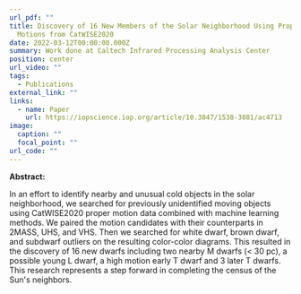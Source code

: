 ```yaml
---
url_pdf: ""
title: Discovery of 16 New Members of the Solar Neighborhood Using Proper
  Motions from CatWISE2020
date: 2022-03-12T00:00:00.000Z
summary: Work done at Caltech Infrared Processing Analysis Center
position: center
url_video: ""
tags:
  - Publications
external_link: ""
links:
  - name: Paper
    url: https://iopscience.iop.org/article/10.3847/1538-3881/ac4713
image:
  caption: ""
  focal_point: ""
url_code: ""
---
```

**Abstract:**

In an effort to identify nearby and unusual cold objects in the solar neighborhood, we searched for previously unidentified moving objects using CatWISE2020 proper motion data combined with machine learning methods. We paired the motion candidates with their counterparts in 2MASS, UHS, and VHS. Then we searched for white dwarf, brown dwarf, and subdwarf outliers on the resulting color-color diagrams. This resulted in the discovery of 16 new dwarfs including two nearby M dwarfs (< 30 pc), a possible young L dwarf, a high motion early T dwarf and 3 later T dwarfs. This research represents a step forward in completing the census of the Sun's neighbors.
